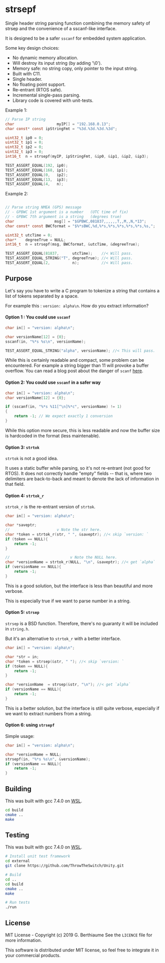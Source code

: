 # strsepf

Single header string parsing function combining the memory safety of strsep and the convenience of a sscanf-like interface.

It is designed to be a safer `sscanf` for embedded system application.

Some key design choices:

- No dynamic memory allocation.
- Will destroy its input string (by adding '\0').
- Memory safe: no string copy, only pointer to the input string.
- Built with C11.
- Single header.
- No floating point support.
- Re-entrant (RTOS safe).
- Incremental single-pass parsing.
- Library code is covered with unit-tests.

Example 1:

```c
// Parse IP string
char                   myIP[] = "192.168.0.13";
char const* const ipStringFmt = "%3d.%3d.%3d.%3d";

uint32_t ip0 = 0;
uint32_t ip1 = 0;
uint32_t ip2 = 0;
uint32_t ip3 = 0;
int16_t  n = strsepf(myIP, ipStringFmt, &ip0, &ip1, &ip2, &ip3);

TEST_ASSERT_EQUAL(192, ip0);
TEST_ASSERT_EQUAL(168, ip1);
TEST_ASSERT_EQUAL(0,   ip2);
TEST_ASSERT_EQUAL(13,  ip3);
TEST_ASSERT_EQUAL(4,   n);

```

Example 2:

```c

// Parse string NMEA (GPS) message
// - GPBWC 1st argument is a number   (UTC time of fix)
// - GPBWC 7th argument is a string   (degrees true)
char                  msg[] = "$GPBWC,081837,,,,,,T,,M,,N,*13";
char const* const BWCformat = "$%*sBWC,%d,%*s,%*s,%*s,%*s,%*s,%s,";

uint32_t utcTime = 0;
char*    degreeTrue = NULL;
int16_t  n = strsepf(msg, BWCformat, &utcTime, &degreeTrue);

TEST_ASSERT_EQUAL(81837,      utcTime);    //< Will pass.
TEST_ASSERT_EQUAL_STRING("T", degreeTrue); //< Will pass.
TEST_ASSERT_EQUAL(2,          n);          //< Will pass.

```

## Purpose

Let's say you have to write a C program to tokenize a string that contains a list of tokens separated by a space.

For example this : `version: alpha\n`. How do you extract information?

#### Option 1 : You could use `sscanf`

```c
char in[] = "version: alpha\n";

char versionName[12] = {0};
sscanf(in, "%*s %s\n", versionName);

TEST_ASSERT_EQUAL_STRING("alpha", versionName); //< This will pass.
```

While this is certainly readable and compact, some problem can be encountered. For example a string bigger than 11 will provoke a buffer overflow.
You can read a blog post about the danger of `scanf` [here](http://sekrit.de/webdocs/c/beginners-guide-away-from-scanf.html).

#### Option 2: You could use `sscanf` in a safer way

```c
char in[] = "version: alpha\n";
char versionName[12] = {0};

if (sscanf(in, "%*s %11[^\n]%*c", versionName) != 1)
{
    return -1; // We expect exactly 1 conversion
}
```

While this option more secure, this is less readable and now the buffer size is hardcoded in the format (less maintenable).

#### Option 3: `strtok`

`strtok` is not a good idea.

It uses a static buffer while parsing, so it's not re-entrant (not good for RTOS).
It does not correctly handle "empty" fields -- that is, where two delimiters are back-to-back and meant to denote the lack of information in that field.

#### Option 4: `strtok_r`

`strtok_r` is the re-entrant version of `strtok`.

```c
char in[] = "version: alpha\n";

char *saveptr;
//                     v Note the str here.
char *token = strtok_r(str, " ", &saveptr); //< skip `version: `
if (token == NULL){
    return -1;
}

//                           v Note the NULL here.
char *versionName = strtok_r(NULL, "\n", &saveptr); //< get `alpha`
if (versionName == NULL){
    return -1;
}
```

This is a good solution, but the interface is less than beautiful and more verbose.

This is especially true if we want to parse number in a string.

#### Option 5: `strsep`

`strsep` is a BSD function. Therefore, there's no guaranty it will be included in `string.h`.

But it's an alternative to `strtok_r` with a better interface.

```c
char in[] = "version: alpha\n";

char *str = in;
char *token = strsep(&str, " "); //< skip `version: `
if (token == NULL){
    return -1;
}

char *versionName  = strsep(&str, "\n"); //< get `alpha`
if (versionName == NULL){
    return -1;
}
```

This is a better solution, but the interface is still quite verbose, especially if we want to extract numbers from a string.

#### Option 6: using `strsepf`

Simple usage:

```c
char in[] = "version: alpha\n";

char *versionName = NULL;
strsepf(in, "%*s %s\n", &versionName);
if (versionName == NULL){
    return -1;
}
```

## Building

This was built with gcc 7.4.0 on [WSL](https://wiki.ubuntu.com/WSL).

```sh
cd build
cmake ..
make
```

## Testing

This was built with gcc 7.4.0 on [WSL](https://wiki.ubuntu.com/WSL).

```sh
# Install unit test framework
cd external
git clone https://github.com/ThrowTheSwitch/Unity.git

# Build
cd ..
cd build
cmake ..
make

# Run tests
./run
```

## License

MIT License - Copyright (c) 2019 G. Berthiaume
See the `LICENCE` file for more information.

This software is distributed under MIT license, so feel free to integrate it in your commercial products.
